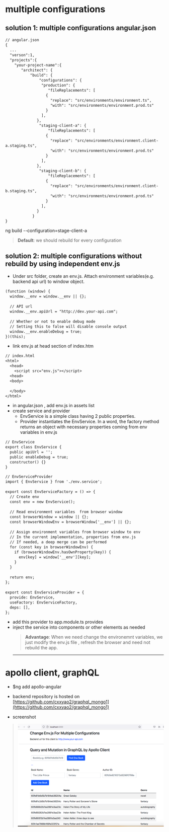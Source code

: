 # multiple configurations

## solution 1: multiple configurations angular.json

```
// angular.json
{
  ...
  "verson":1,
  "projects":{
    "your-project-name":{
       "architect": {
           "build": {
               "configurations": {
                "production": {
                   "fileReplacements": [
                  {
                    "replace": "src/environments/environment.ts",
                    "with": "src/environments/environment.prod.ts"
                  }
                ],
              },
               "staging-client-a": {
                   "fileReplacements": [
                  {
                    "replace": "src/environments/environment.client-a.staging.ts",
                    "with": "src/environments/environment.prod.ts"
                  }
                ],
              },
               "staging-client-b": {
                   "fileReplacements": [
                  {
                    "replace": "src/environments/environment.client-b.staging.ts",
                    "with": "src/environments/environment.prod.ts"
                  }
                ],
              }
            }
}
```

ng build --configuration=stage-client-a

> <strong>Default</strong>: we should rebuild for every configuration

## solution 2: multiple configurations without rebuild by using independent env.js

- Under src folder, create an env.js. Attach environment variables(e.g. backend api url) to window object.

```
(function (window) {
  window.__env = window.__env || {};

  // API url
  window.__env.apiUrl = "http://dev.your-api.com";

  // Whether or not to enable debug mode
  // Setting this to false will disable console output
  window.__env.enableDebug = true;
})(this);

```

- link env.js at head section of index.htm

```
// index.html
<html>
  <head>
    <script src="env.js"></script>
  <head>
  <body>

  </body>
</html>
```

- in angular.json , add env.js in assets list
- create service and provider
  - EnvService is a simple class having 2 public properties.
  - Provider instantiates the EnvService. In a word, the factory method returns an object with necessary properties coming from env variables in env.js

```
// EnvService
export class EnvService {
  public apiUrl = '';
  public enableDebug = true;
  constructor() {}
}

```

```
// EnvServiceProvider
import { EnvService } from './env.service';

export const EnvServiceFactory = () => {
  // Create env
  const env = new EnvService();

  // Read environment variables  from browser window
  const browserWindow = window || {};
  const browserWindowEnv = browserWindow['__env'] || {};

  // Assign environment variables from browser window to env
  // In the current implementation, properties from env.js
  // If needed, a deep merge can be performed
  for (const key in browserWindowEnv) {
    if (browserWindowEnv.hasOwnProperty(key)) {
      env[key] = window['__env'][key];
    }
  }

  return env;
};

export const EnvServiceProvider = {
  provide: EnvService,
  useFactory: EnvServiceFactory,
  deps: [],
};

```

- add this provider to app.module.ts provides
- inject the service into components or other elements as needed
  > <strong>Advantage</strong>: When we need change the environemnt variables, we just modify the env.js file , refresh the browser and need not rebuild the app.
  <hr/>

# apollo client, graphQL

- $ng add apollo-angular

- backend repository is hosted on [https://github.com/cxxyao2/graphql_mongo1](https://github.com/cxxyao2/graphql_mongo1)
- screenshot

> ![graphQL Result](https://github.com/cxxyao2/ng-enviroment-variables/blob/master/src/assets/result1.png)


